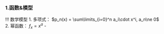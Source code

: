
###  ###

### 1.函数&模型 ###

!!! 数学模型
	1.	多项式： $p_n(x) = \sum\limits_{i=0}^n a_i\cdot x^i, a_n\ne 0$
	2.	幂函数： $f_x = x^a$
		- 